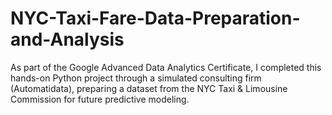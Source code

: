 # NYC-Taxi-Fare-Data-Preparation-and-Analysis
As part of the Google Advanced Data Analytics Certificate, I completed this hands-on Python project through a simulated consulting firm (Automatidata), preparing a dataset from the NYC Taxi &amp; Limousine Commission for future predictive modeling.
